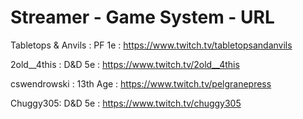# Streamer   -   Game System   -   URL 

Tabletops & Anvils : PF 1e : https://www.twitch.tv/tabletopsandanvils

2old__4this : D&D 5e : https://www.twitch.tv/2old__4this

cswendrowski : 13th Age : https://www.twitch.tv/pelgranepress

Chuggy305: D&D 5e : https://www.twitch.tv/chuggy305

